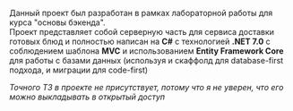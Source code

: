 Данный проект был разработан в рамках лабораторной работы для курса "основы бэкенда".  
Проект представляет собой серверную часть для сервиса доставки готовых блюд и полностью написан на **C#** с технологией **.NET 7.0** с соблюдением шаблона **MVC** и использованием **Entity Framework Core** для работы с базами данных (используя и скаффолд для database-first подхода, и миграции для code-first)

*Точного ТЗ в проекте не присутствует, потому что я не уверен, что его можно выкладывать в открытый доступ*
